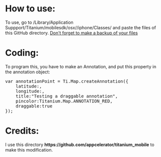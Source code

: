 <h1>How to use:</h1>
<p>To use, go to /Library/Application Suppport/Titanium/mobilesdk/osx/<version>/iphone/Classes/ and paste the files of this GitHub directory. <u>Don't forget to make a backup of your files</u></p>

<h1>Coding:</h1>
<p>To program this, you have to make an Annotation, and put this property in the annotation object:</p>
<pre>var annotationPoint = Ti.Map.createAnnotation({
	latitude:<YOUR LATITUDE>,
	longitude:<YOUR LONGITUDE>,
	title:"Testing a draggable annotation",
	pincolor:Titanium.Map.ANNOTATION_RED,
	draggable:true
});</pre>

<h1>Credits:</h1>
<p>I use this directory <b>https://github.com/appcelerator/titanium_mobile</b> to make this modification.</p>
